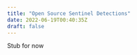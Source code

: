 ```yaml
---
title: "Open Source Sentinel Detections"
date: 2022-06-19T00:40:35Z
draft: false
---
```


Stub for now
